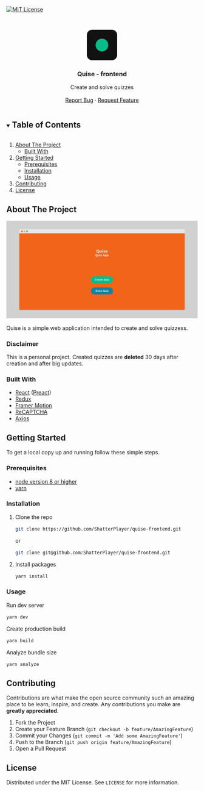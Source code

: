 <!-- Template: https://github.com/othneildrew/Best-README-Template -->
[![MIT License][license-shield]][license-url]



<!-- PROJECT LOGO -->
<br />
<p align="center">
  <a href="https://github.com/ShatterPlayer/quise-frontend">
    <img src=".github/logo.png" alt="Logo" width="80" height="80">
  </a>

  <h3 align="center">Quise - frontend</h3>

  <p align="center">
    Create and solve quizzes
    <br />
    <br />
    <a href="https://github.com/ShatterPlayer/quise-frontend/issues">Report Bug</a>
    ·
    <a href="https://github.com/ShatterPlayer/quise-frontend/issues">Request Feature</a>
  </p>
</p>



<!-- TABLE OF CONTENTS -->
<details open="open">
  <summary><h2 style="display: inline-block">Table of Contents</h2></summary>
  <ol>
    <li>
      <a href="#about-the-project">About The Project</a>
      <ul>
        <li><a href="#built-with">Built With</a></li>
      </ul>
    </li>
    <li>
      <a href="#getting-started">Getting Started</a>
      <ul>
        <li><a href="#prerequisites">Prerequisites</a></li>
        <li><a href="#installation">Installation</a></li>
        <li><a href="#usage">Usage</a></li>
      </ul>
    </li>
    <li><a href="#contributing">Contributing</a></li>
    <li><a href="#license">License</a></li>
  </ol>
</details>



<!-- ABOUT THE PROJECT -->
## About The Project

<img src="./.github/product-screenshot.png" />

Quise is a simple web application intended to create and solve quizzess.

### Disclaimer
This is a personal project. Created quizzes are **deleted** 30 days after creation and after big updates. 


### Built With

* [React](https://reactjs.org/) ([Preact](https://preactjs.com/))
* [Redux](https://redux.js.org/)
* [Framer Motion](https://www.framer.com/motion/)
* [ReCAPTCHA](https://www.google.com/recaptcha/about/)
* [Axios](https://axios-http.com/docs/intro)



<!-- GETTING STARTED -->
## Getting Started

To get a local copy up and running follow these simple steps.

### Prerequisites

* [node version 8 or higher](https://nodejs.org/en/)
* [yarn](https://yarnpkg.com/)

### Installation

1. Clone the repo
   ```bash
   git clone https://github.com/ShatterPlayer/quise-frontend.git
   ```
   or
   ```bash
   git clone git@github.com:ShatterPlayer/quise-frontend.git
   ```
2. Install packages
   ```bash
   yarn install
   ```

### Usage
Run dev server
```bash
yarn dev
```

Create production build
```bash
yarn build
```

Analyze bundle size
```bash
yarn analyze
```

<!-- CONTRIBUTING -->
## Contributing

Contributions are what make the open source community such an amazing place to be learn, inspire, and create. Any contributions you make are **greatly appreciated**.

1. Fork the Project
2. Create your Feature Branch (`git checkout -b feature/AmazingFeature`)
3. Commit your Changes (`git commit -m 'Add some AmazingFeature'`)
4. Push to the Branch (`git push origin feature/AmazingFeature`)
5. Open a Pull Request



<!-- LICENSE -->
## License

Distributed under the MIT License. See `LICENSE` for more information.




[license-shield]: https://img.shields.io/github/license/ShatterPlayer/quise-frontend?style=for-the-badge
[license-url]: https://github.com/ShatterPlayer/quise-frontend/blob/master/LICENSE
